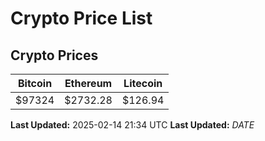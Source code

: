 # Crypto Price List

## Crypto Prices
| Bitcoin | Ethereum | Litecoin |
| ------- | -------- | -------- |
| $97324 | $2732.28 | $126.94 |
**Last Updated:** 2025-02-14 21:34 UTC
**Last Updated:** $DATE$
